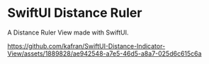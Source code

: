 # SwiftUI Distance Ruler

A Distance Ruler View made with SwiftUI.

https://github.com/kafran/SwiftUI-Distance-Indicator-View/assets/1889828/ae942548-a7e5-46d5-a8a7-025d6c615c6a
